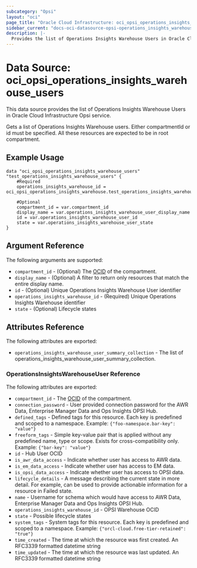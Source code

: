 ```yaml
---
subcategory: "Opsi"
layout: "oci"
page_title: "Oracle Cloud Infrastructure: oci_opsi_operations_insights_warehouse_users"
sidebar_current: "docs-oci-datasource-opsi-operations_insights_warehouse_users"
description: |-
  Provides the list of Operations Insights Warehouse Users in Oracle Cloud Infrastructure Opsi service
---
```


# Data Source: oci_opsi_operations_insights_warehouse_users
This data source provides the list of Operations Insights Warehouse Users in Oracle Cloud Infrastructure Opsi service.

Gets a list of Operations Insights Warehouse users. Either compartmentId or id must be specified. All these resources are expected to be in root compartment.


## Example Usage

```hcl
data "oci_opsi_operations_insights_warehouse_users" "test_operations_insights_warehouse_users" {
	#Required
	operations_insights_warehouse_id = oci_opsi_operations_insights_warehouse.test_operations_insights_warehouse.id

	#Optional
	compartment_id = var.compartment_id
	display_name = var.operations_insights_warehouse_user_display_name
	id = var.operations_insights_warehouse_user_id
	state = var.operations_insights_warehouse_user_state
}
```

## Argument Reference

The following arguments are supported:

* `compartment_id` - (Optional) The [OCID](https://docs.cloud.oracle.com/iaas/Content/General/Concepts/identifiers.htm) of the compartment.
* `display_name` - (Optional) A filter to return only resources that match the entire display name.
* `id` - (Optional) Unique Operations Insights Warehouse User identifier
* `operations_insights_warehouse_id` - (Required) Unique Operations Insights Warehouse identifier
* `state` - (Optional) Lifecycle states


## Attributes Reference

The following attributes are exported:

* `operations_insights_warehouse_user_summary_collection` - The list of operations_insights_warehouse_user_summary_collection.

### OperationsInsightsWarehouseUser Reference

The following attributes are exported:

* `compartment_id` - The [OCID](https://docs.cloud.oracle.com/iaas/Content/General/Concepts/identifiers.htm) of the compartment.
* `connection_password` - User provided connection password for the AWR Data,  Enterprise Manager Data and Ops Insights OPSI Hub.
* `defined_tags` - Defined tags for this resource. Each key is predefined and scoped to a namespace. Example: `{"foo-namespace.bar-key": "value"}` 
* `freeform_tags` - Simple key-value pair that is applied without any predefined name, type or scope. Exists for cross-compatibility only. Example: `{"bar-key": "value"}` 
* `id` - Hub User OCID
* `is_awr_data_access` - Indicate whether user has access to AWR data.
* `is_em_data_access` - Indicate whether user has access to EM data.
* `is_opsi_data_access` - Indicate whether user has access to OPSI data.
* `lifecycle_details` - A message describing the current state in more detail. For example, can be used to provide actionable information for a resource in Failed state.
* `name` - Username for schema which would have access to AWR Data,  Enterprise Manager Data and Ops Insights OPSI Hub.
* `operations_insights_warehouse_id` - OPSI Warehouse OCID
* `state` - Possible lifecycle states
* `system_tags` - System tags for this resource. Each key is predefined and scoped to a namespace. Example: `{"orcl-cloud.free-tier-retained": "true"}` 
* `time_created` - The time at which the resource was first created. An RFC3339 formatted datetime string
* `time_updated` - The time at which the resource was last updated. An RFC3339 formatted datetime string

